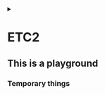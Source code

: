 <link rel="stylesheet" type="text/css" href="/css/header.css">
<link rel="stylesheet" type="text/css" href="/css/bootstrap/5.3.0-alpha1/bootstrap.css">
<div class="sticky-top bg-white pt-1 pb-2" id="header-div-max"></div>
<details id="display-none"><summary></summary>
  <script src="/js/header.js" defer="defer"></script>
  <script src="/js/table/numbering.js" defer="defer"></script>
  <script src="/js/bootstrap/5.3.0-alpha1/bootstrap.bundle.js" defer="defer"></script>
</details>

# ETC2

## This is a playground

### Temporary things

<!--
hosts 파일

linux: /etc/hosts
windows: C:\Windows\System32\drivers\etc\hosts
-->

<!--
argocd all sync disable

```
#! /bin/bash

NS_ENV="prd"
EXCEPTION_LIST="istio-system|virtual|config-map"
APPLICATION_LIST=`kubectl get applications.argoproj.io -n openshift-gitops --no-headers | awk '{print $1}' | egrep -v "${EXCEPTION_LIST}" | grep ${NS_ENV}`

# autosync disable
for app in $APPLICATION_LIST; do 
  echo " ### $app ### "
  kubectl patch applications $app --type=merge -p '{"spec":{"syncPolicy":{"automated":null}}}' -n openshift-gitops
  sleep 1
done
```
-->

<!--
argocd all sync enable

```
#! /bin/bash

NS_ENV="prd"
EXCEPTION_LIST="istio-system|virtual|config-map"
APPLICATION_LIST=`kubectl get applications.argoproj.io -n openshift-gitops --no-headers | awk '{print $1}' | egrep -v "${EXCEPTION_LIST}" | grep ${NS_ENV}`

# autosync disable
for app in $APPLICATION_LIST; do 
  echo " ### $app ### "
  kubectl patch applications $app --type=merge -p '{"spec":{"syncPolicy":{"automated":{"prune":true,"selfHeal":false}}}}' -n openshift-gitops
  sleep 3
done
```
-->

<!--
pod all down

```
#! /bin/bash

PROFILE="prd"

func_systemcode_appcode ()
{
  NAMESPACE="네임스페이스"
  DEPLOYMENTS=`kubectl get deployment -n ${NAMESPACE} --no-headers | awk '{print $1}'`

  for app in $DEPLOYMENTS; do
    echo " ### $app pod down ###"
    kubectl scale --replicas=0 deploy/$app -n $NAMESPACE
    sleep 1
  done
}

func_systemcode_appcode
```
-->

<!--
systemd service log path 로그 경로

```bash
[Service]
...
ExecStart=
StandardOutput=/LOG/system/system.log
StandardError=/LOG/system/err-system.log
...
```

일반 리눅스(strftime 을 사용하는)에서는 % 을 이용하여 날짜를 넣을 수 있다함
```bash
StandardOutput=/LOG/system/system-%Y-%m-%d_%H-%M-%S.log
StandardError=/LOG/system/err-system.log
```
-->

<!--
git diff 직전꺼 변경분 확인

# A(추가), M(수정), R(이름 바뀌며 새로 생성)
git diff --name-only --diff-filter=AMR ${브랜치 또는 HEAD}~1 ${브랜치 또는 HEAD} | tee modified
# D(삭제) or R(이름 바뀌며 제거)
git diff --name-only --diff-filter=D ${브랜치 또는 HEAD}~1 ${브랜치 또는 HEAD} | tee removed
git diff --name-only --diff-filter=R ${브랜치 또는 HEAD} ${브랜치 또는 HEAD}~1 | tee -a removed
-->

<!--
bash shell script var length / 변수 길이

${#변수명}
-->

<!--
bash shell script multiple var length / 다중 변수 길이

retval=$((${#변수명1}+${#변수명2}+${#변수명3}))
-->

<!--
bash shell script check directory / 디렉토리 확인

if [ ! -d 디렉토리명 ]; then
 mkdir 디렉토리명
fi
-->

<!--
tar empty

touch empty-file-list
tar -cT empty-file-list -f empty-files.tar
-->

<!--
bash shell script parameter count check / 파라미터 확인

if (($# < 1)); then
  echo "usage: $0 올바른 파라미터"
  exit 1
fi
-->

<!--
bash shell script string comparison / 문자열 비교

if [ "aa" == "bb" ]; then
  echo "correct!"
fi

if [ "aa" != "bb" ]; then
  echo "incorrect!"
fi
-->

<!--
kubernetes hpa remove all / 전체 제거

kubectl delete hpa --all
kubectl delete hpa -A
-->

<!--
dbc:oracle:thin:@(DESCRIPTION=(ADDRESS_LIST=(ADDRESS=(LOAD_BALANCE=OFF)(FAILOVER=ON)(PROTOCOL=TCP)(HOST=192.167.20.174)(PORT=1521))(ADDRESS=(PROTOCOL=TCP)(HOST=192.167.20.173)(PORT=1521)))(CONNECT_DATA=(SERVICE_NAME=ora9i)))</value>

# 해당 url에 RAC로 구성된 서버의 vip 2개와 각각의 포트 그리고 대표 service name을 입력한다 LOAD_BALANCE는 client 단에서 로드 밸런싱 여부를 뜻하고 FAILOVER의 경우 CTF기능을 사용할지 말지를 뜻한다
-->

<!--
jdbc:oracle:thin:@(DESCRIPTION=(ADDRESS_LIST=(LOAD_BALANCE=OFF)(FAILOVER=ON)(ADDRESS=(PROTOCOL=TCP)(HOST=192.167.20.174)(PORT=1521))(ADDRESS=(PROTOCOL=TCP)(HOST=192.167.20.173)(PORT=1521)))(CONNECT_DATA=(SERVICE_NAME=ora9i)(FAILOVER_MODE=(TYPE=SELECT)(METHOD=BASIC))(RETRIES=5)(DELAY=10)))</value>

# 앞의 jdbc.......................(CONNECT_DATA=(SERVICE_NAME=ora9i) 부분은 CTF 설정과 동일하다. 그러나 FAILOVER_MODE 뒤에 정의되는 부분이 TAF의 mode와 method, RETRIES, DELAY 를 설정하는 부분이다.(RETRIES와 DELAY는 굳이 설정할 필요는 없다) 해당 옵션의 동작은 앞을 참조하라
-->

<!--
gitlab default permission setting / 초기 권한 설정

프로젝트 생성 막기
 - 이동 : Admin - General - Visibility and access controls
 - Default project creation protection : Maintainers 로 변경
 - 그룹에 멤버 추가할땐 무조건 Reporter 로 권한 부여

 - 이동 : Admin - General - Account and limit
 - Default projects limit : 0 으로 설정

그룹 생성 막기
 - 이동 : Admin - General - Account and limit
 - User restrictions : 체크 해제

-->

<!--
nginx environment variable / nginx 환경변수 사용하기

envsubst 를 사용하여 시스템 환경 변수를 지정하여 반영할 수 있다.

envsubst '$환경변수명1 $환경변수명2' < /etc/nginx/nginx.conf.template > /etc/nginx/nginx.conf

nginx # 기동
-->

<!--
gitlab migration

sudo gitlab-backup create # 에러가 발생하면 로그중 정답이 있으니 볼 것, no space left 는 백업 파일 생성할 곳에 용량이 부족한 것으로 늘려줄것
# sudo gitlab-backup create STRATEGY=copy # 누군가 백업 중 데이터를 조작하고있으면 백업이 안되는데 이를 방지하기 위해 copy 하는 방식으로 전략을 바꿔주는것
ls /var/opt/gitlab/backups

(optional copy) /etc/gitlab/gitlab-secrets.json # 얘는 해줘야 기존 리파지토리를 수정할 수 있음 # 주의 얘를 바꾸는경우 secret 으로 만드는 모든 데이터를 복호화 할 수 없어 시크릿 정보들을 이용할 수 없음: ldap secret 경로: /var/opt/gitlab/gitlab-rails/shared/encrypted_settings/ldap.yaml.enc
(optional copy) /etc/gitlab/gitlab.rb

sudo cp 11493107454_2018_04_25_10.6.4-ce_gitlab_backup.tar /var/opt/gitlab/backups/
sudo chown git:git /var/opt/gitlab/backups/11493107454_2018_04_25_10.6.4-ce_gitlab_backup.tar
sudo gitlab-ctl stop puma
sudo gitlab-ctl stop sidekiq
# Verify
sudo gitlab-ctl status
sudo gitlab-backup restore BACKUP=11493107454_2018_04_25_10.6.4-ce
sudo gitlab-ctl restart
sudo gitlab-rake gitlab:check SANITIZE=true # wait for a minute
-->

<!--
argocd repository yaml 등록

```
apiVersion: v1
kind: Secret
metadata:
  annotations:
    managed-by: argocd.argoproj.io
  labels:
    argocd.argoproj.io/secret-type: repository
  name: repo명
  namespace: openshift-gitops
stringData:
  name: repo명
  password: gitlab 비밀번호
  project: default
  type: git
  url: https://gitlaburl.git
  username: gitlab ID
```
-->

<!--
argocd application yaml 등록

```
apiVersion: argoproj.io/v1alpha1
kind: Application
metadata:
  name: ${application name}
  namespace: ${namespace name}
spec:
  destination:
    (optional) namespace: ${target namespace name}
    server: https://kubernetes.default.svc
  project: default
  source:
    path: .
    repoURL: ${cd gitlab url}.git
    targetRevision: dev
  syncPolicy:
    automated:
      selfHeal: true
```
-->

<!--
kubectl 특정 값을 갖는 특정 secret 일괄 제거

```bash
#! /bin/bash

for secret in $(kubectl get secret -n kubernetes-gitops | awk '{print $1}'); do
  if [ "" != "$(kubectl get secret $secret -n kubernetes-gitops -o yaml | grep ${특정 secret 변수} | awk '{print $2}' | base64 -d | grep ${특정 secret 값})" ]; then
    kubectl delete secret $secret -n kubernetes-gitops
  fi
done
```
-->

<!--
spring boot 의 embedded tomcat 사용시 외부에서 context path 잡는법

export SERVER_SERVLET_CONTEXT_PATH=/context-path
java -jar file_name.jar

kunernetes deployment 에서는 아래와 같이 설정하면 됨
```yaml
  env:
    - name: SERVER_SERVLET_CONTEXT_PATH
      value: "/context-path"
```
-->

<!--
gitlab rest api user modification

curl -X PUT -H 'PRIVATE-TOKEN: ${token}' "https://gitlab.com/api/users/:id?can_create_group=false"
curl -X PUT -H 'PRIVATE-TOKEN: ${token}' "https://gitlab.com/api/users/:id?projects_limit=0"
-->

<!--
linux sub group 에 user 추가

usermod -aG ${user 를 추가할 sub groups by ,(comma)} ${추가할 user name}
id # check user info
-->

<!--
nginx host not found in upstream 문제

nginx 의 upstream 를 container 환경에서 사용시 발생되는 오류로 공유받음
 - resolver 를 사용하여 해결 가능하다고 공유받음
-->

<!--
jenkinsfile script 태그에서 변수 사용하기

```gradle
def accounts = [
  "sys-bz1": 11111
  , "sys-bz2": 22222
]

pipeline {
  stages {
    stage("stage 1") {
      environment {
        SYSTEM_CODE = "sys"
        BIZ_CODE = "bz1"
      }
      steps {
        script {
          sh '''
          podman build --build-arg ACCOUNT_ID=''' + accounts["${SYSTEM_CODE}-${BIZ_CODE}"] + ''' -t image-name:version ./
          '''
        }
      }
    }
  }
}
```
-->

<!--
gitlab 기타 브랜치 막기

gitlab 의 protected 권한은 가장 낮은게 먹고
gitlab 의 group, repository 권한은 repository 권한을 우선으로 먹는다.

따라서 특정 브랜치외에 다른 브랜치 사용을 막고자하는 경우 * 로 push, merge 를 막고, 특정 브랜치별 권한 제어로 가능하다.
-->

<!--
nexus 경로 변경시 유의할 점

TODO: local 에 jar 를 받을때 dns 명을 기반으로 캐싱하는 것으로 보인다.
그래서 일괄적으로 변경하여 동시에 많은이들이 한꺼번에 받게되면 네트워크 대역이 부족하여 jar 가 안받아 질 수 있음
그런경우 순차적으로 dns 를 변경하는 방법으로 우회할 수 있다.
-->

<!--
jenkins rest api

jenkins rest api 사용법은 ".../api/" 라고 하면 나온다.
이는 공식 도큐먼트인 https://www.jenkins.io/doc/book/using/remote-access-api/ 에서 가이드하고 있다.
예를 들어 https://ci.jenkins.io/job/Websites/job/jenkins.io/job/master/lastSuccessfulBuild/ 와 같은 상황에서 사용할 수 있는 api 는 끝에 /api 를 붙인 https://ci.jenkins.io/job/Websites/job/jenkins.io/job/master/lastSuccessfulBuild/api/  에서 확인 가능하다.
-->

<!--
linux 소문자를 대문자로

```
echo "hi hello" | tr '[:lower:]' '[:upper:]'
```
-->

<!--
Apache Flink

1. 독일어로 민첩함을 뜻하는 단어로 베를린 TU대학교에서 시작된 아파치 프로젝트
2. Exactly-once의 이벤트 처리를 보장하는 네이티브 스트림방식
3. 지연 발생이 적고 처리량은 높으며 비교적 사용하기 쉬움
4. 일괄처리 기능도 제공하지만 스트림 프로세싱을 목적으로 주로 사용
5. 프로세스: 소스(수신) -> 트랜스포메이션(가공) -> 싱크(송신)
-->

<!--
gitlab version upgrade

major 15 version -> major 16 version

```
sudo dnf install gitlab-ce-15.11.13-ce.0.el8
sudo dnf install gitlab-ce-16.3.6-ce.0.el8 (turning point)
sudo dnf install gitlab-ce-16.7.0-ce.0.el8
```

Creating configuration backup archive: gitlab_config_1703577591_2023_12_26.tar
/etc/gitlab/
/etc/gitlab/gitlab-secrets.json
/etc/gitlab/trusted-certs/
/etc/gitlab/gitlab.rb.bak-before-ldap
/etc/gitlab/gitlab.rb
Configuration backup archive complete: /etc/gitlab/config_backup/gitlab_config_1703577591_2023_12_26.tar

rpm 으로 설치시 명령어
sudo yum localinstall -y ${package 명 .rpm 포함}
sudo dnf install -y ${package 명 .rpm 포함}
-->

<!--
crontab 활성 / 비활성화

비활성화
crontab -l > crontab-backup.txt
crontab -r

활성화
crontab crontab-backup.txt
crontab -l

-->

<!--
linux comment / uncomment

To comment, command is `:%s/^/#/`. In all lines (%), it substitutes (s///) the begin of line (^) with a hash (#).
To uncomment, command is `:%s/^#//`
-->

<!--
visual studio code 에서 markdown 문법 체크를 하는데, 특정 규칙을 비활성화 할 수 있다.

이는 프로젝트 root 에 .markdownlint.json 파일을 만들어 규칙을 false 로 주면 된다.
-->

<!--
catalina 로그를 바꾸려면 /usr/local/tomcat/conf 에서 logging.properties 에서
java.util.logging.ConsoleHanlder.formatter 를 pattern 형태의 클래스로 바꿔주고
해당 클래스의 pattern 을 정의해주어야한다.

아니면 더 업그레이드된 juli 를 쓰려면 아래와 같이 설정한다.
java.util.logging.ConsoleHandler.formatter = org.apache.juli.OneLineFormatter
org.apache.juli.OnLineFormatter.timeFormat = yyyy-MM-dd HH:mm:ss
-->

<!--
gradle build multi thread

< v6.0
settings.gradle
gradle.startParameter.parallel = true
gradle.startParameter.maxParallelForks = 4

> v6.0
gradle.properties
org.gradle.parallel=true
org.gradle.workers.max=4
-->

<!--
process umask 확인 하기

ps -ef | grep ${프로세스명} # 여기서 pid 획득

cat /proc/${pid}/status | grep Umask
-->

<!--
tomcat 에 umask 0002 설정하는 방법

UMASK=0002 로 환경변수 잡거나
catalina.sh 에 상위에 umask 0002 명령어 주입
-->

<!--
spring boot embedded tomcat 에서 umask 0002 설정하는 방법

entrypoint.sh 에서 umask 0002 를 주입
-->

<!--
gitlab 전체 프로젝트에 전체 브랜치에 protected 권한 부여하기

```bash
#! /bin/bash

# 0 => No access
# 30 => Developer access
# 40 => Maintainer access
# 60 => Admin access

branch_name="*"
merge_access_level=60
push_access_level=60

for id in {0..530}
do
  curl -X POST -H 'PRIVATE-TOKEN: gplat-asdfkjhadskjfh' "https://gitlab.com/api/v4/projects/${id}/protected_branches?name=${branch_name}&merge_access_level=${merge_access_level}&push_access_level=${push_access_level}"
done
```
-->

<!--
gitlab 전체 프로젝트에 특정 브랜치에 protected 권한 회수하기

#! /bin/bash

branch_name="*"

for id in {0..530}
do
  curl -X DELETE -H 'PRIVATE-TOKEN: gplat-asdfkjhadskjfh' "https://gitlab.com/api/v4/projects/${id}/protected_branches/${branch_name}"
done

-->

<!--
gitlab 전체 프로젝트에 protected tag 권한 부여하기

```bash
#! /bin/bash

# 0 => No access
# 30 => Developer access
# 40 => Maintainer access
# 60 => Admin access

tag_name="*-*"
create_access_level=60

for id in {0..530}
do
  curl -X POST -H 'PRIVATE-TOKEN: gplat-asdfkjhadskjfh' "https://gitlab.com/api/v4/projects/${id}/protected_tags?name=${tag_name}&create_access_level=${create_access_level}"
done
```
-->

<!--
gitlab 전체 프로젝트에 protected tag 해제하기

```bash
#! /bin/bash

tag_name="*-*"

for id in {0..530}
do
  curl -X DELETE -H 'PRIVATE-TOKEN: gplat-asdfkjhadskjfh' "https://gitlab.com/api/v4/projects/${id}/protected_tags/${tag_name}"
done
```
-->

<!--
Java thread safe Date 클래스

SimpleDateFormat 은 thread safe 하지않아서 multi thread 상황에서 성능 저하 요인이 될 수 있다고 한다.

그래서 DateTimeFormatter 를 사용하는 것이 좋으며 간략한 사용방법은 다음과 같다.

DateTimeFormatter yyyyMMdd = DateTimeFormatter.ofPattern("yyyyMMdd");
DateTimeFormatter HHmmss = DateTimeFormatter.ofPattern("HHmmss");

LocalDateTime now = LocalDateTime.now();
now.format(yyyyMMdd);
now.format(HHmmss);
-->

<!--
sed 모음집

sed '/APP/d' file_name : APP 문자가 포함된 줄을 삭제하여 출력한다.
sed '/^APP/d' file_name : APP 문자로 시작하는 줄을 삭제하여 출력한다.
sed '/APP/!d' file_name : APP 문자가 있는 줄만 지우지 않는다.
sed '/^APP/!d' file_name : APP 문자로 시작하는 줄만 지우지 않는다.
sed '1,2d' file_name : 처음 1줄, 2줄을 지운다.
sed '/^$/d file_name : 공백라인을 삭제하는 명령이다. 
-->

<!--
tar 모음집

tar xf ${file}.tar || exit 1 : tar 해제 실패시 에러 리턴
-->

<!--
shell command 모음집

A && B : A 가 exit status 가 0 일때 B 실행
A || B : A 가 exit status 가 0 이 아닐때 B 실행
-->

<!--
// TODO: cargo new 로 만든 프로젝트가 git 에 트래킹이 안되는 이유
-->

<!--
git 모음집

git add ${FILE_NAME}
error: '${FILE_NAME}' does not have a commit checked out
fatal: adding files failed

원인: 로컬 저장소(내 컴퓨터)에 .git 파일이 여러 개 있어서 sub module 로 관리되어 부모에서 잡을 수 없게됨  
  일반적으로 PL 도구를 이용하여 생성한 git 프로젝트의 경우 자동으로 .git 설정이 들어가며 발생하는 경우가 많음
해결: 중복 생성된 .git을 찾아서 삭제한다.
-->

<!--
jvm 옵션 주는 방법

export JAVA_OPTS=""

JAVA_OPTS 환경 변수에 설정하면 jvm 옵션이 먹는다.
-->

<!--
copy 쉘 스크립트 예시

#! /bin/bash

current_date_time=`date +"%Y%m%d_%H%M%S"`
echo "current_date_time=${current_date_time}"

echo ""
echo "####################################################"
echo "## usage: ./file-copy.sh <source_dir> <target_dir> ##"
echo "####################################################"
echo ""

source_dir=$1
target_dir=$2

if [ -z ${source_dir} ]; then
  echo "source dir 가 입력되지 않았습니다."
  exit 1
fi

if [ -z ${target_dir} ]; then
  echo "target dir 가 입력되지 않았습니다."
  exit 1
fi

log_file=file-copy-${current_date_time}.log

cp -Rv ${source_dir} ${target_dir} > 로그경로/${log_file} 2>&1

retval=$?

if [ 0 = "${retval}" ]; then
  echo "success"
else
  echo "fail"
fi

-->

<!--
java.base@17.0.2 에러 / java.lang.ClassFormatError accessible: module java.base does not "opens java.lang" to unnamed module 에러

jdk 9 부터 발생하는 에러로 버전 확인이 필요함
종종 시스템에 설치된 jdk 경로와 STS 에서 사용하는 jdk 경로가 다른 경우 발생

1. STS -> Window -> Preferences -> Java -> Installed JREs 에 설정된 jdk 확인
2. 1.8.0 이 아닌경우
3. cmd 창에서 `where java` 를 쳐서 나온 경로 중 bin 상위 폴더까지의 경로를 Add 해서 잡아주고
4. Apply and Close & STS 재부팅
-->

<!--
gitlab repository name 으로 repository id 가져오기

curl -X GET -H 'PRIVATE-TOKEN: ${personal access token}' "https://gitlab/api/v4/projects?search=${project name}" | jq .[0].id

-->

<!--
gitlab repository name (namespace 포함) 으로 repository id 가져오기

curl -X GET -H 'PRIVATE-TOKEN: ${personal access token}' "https://gitlab/api/v4/projects?search_namespaces=true&search=${project group}/${project name}" | jq .[0].id

-->

<!--
자동으로 프로젝트에 protected tag 걸기

project_id=$(curl -X GET -H "PRIVATE-TOKEN: ${personal access token}" "https://gitlab/api/v4/projects?search_namespaces=true&search=${project group}/${project name}" | jq .[0].id)

curl -X POST -H "PRIVATE-TOKEN: ${personal access token}" "https://gitlab/api/v4/projects/${project_id}/protected_tags?name=${태그명}&create_access_level=0"
-->

<!--
gitlab 16 이상 버전에서 personal access token 만료기한 없애기

서버에 들어가서
sudo gitlab-rails console

token = PersonalAccessToken.find_by_token('${토큰 이름}')
token.update!(expires_at: nil)
exit
-->